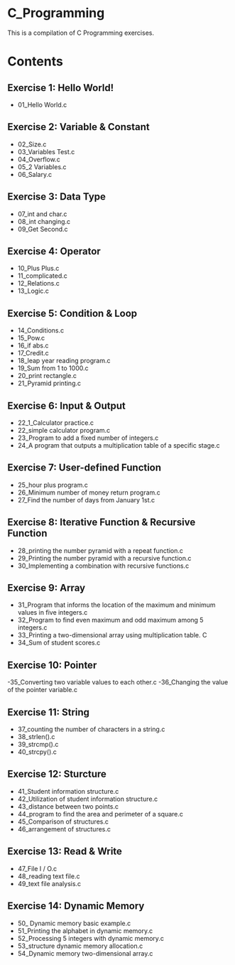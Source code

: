 # C_Programming
This is a compilation of C Programming exercises.

# Contents
## Exercise 1: Hello World!
- 01_Hello World.c

## Exercise 2: Variable & Constant
- 02_Size.c
- 03_Variables Test.c
- 04_Overflow.c
- 05_2 Variables.c
- 06_Salary.c

## Exercise 3: Data Type
- 07_int and char.c
- 08_int changing.c
- 09_Get Second.c

## Exercise 4: Operator
- 10_Plus Plus.c
- 11_complicated.c
- 12_Relations.c
- 13_Logic.c

## Exercise 5: Condition & Loop
- 14_Conditions.c
- 15_Pow.c
- 16_if abs.c
- 17_Credit.c
- 18_leap year reading program.c
- 19_Sum from 1 to 1000.c
- 20_print rectangle.c
- 21_Pyramid printing.c

## Exercise 6: Input & Output
- 22_1_Calculator practice.c
- 22_simple calculator program.c
- 23_Program to add a fixed number of integers.c
- 24_A program that outputs a multiplication table of a specific stage.c

## Exercise 7: User-defined Function
- 25_hour plus program.c
- 26_Minimum number of money return program.c
- 27_Find the number of days from January 1st.c

## Exercise 8: Iterative Function & Recursive Function
- 28_printing the number pyramid with a repeat function.c
- 29_Printing the number pyramid with a recursive function.c
- 30_Implementing a combination with recursive functions.c

## Exercise 9: Array
- 31_Program that informs the location of the maximum and minimum values in five integers.c
- 32_Program to find even maximum and odd maximum among 5 integers.c
- 33_Printing a two-dimensional array using multiplication table. C
- 34_Sum of student scores.c

## Exercise 10: Pointer
-35_Converting two variable values to each other.c
-36_Changing the value of the pointer variable.c

## Exercise 11: String
- 37_counting the number of characters in a string.c
- 38_strlen().c
- 39_strcmp().c
- 40_strcpy().c

## Exercise 12: Sturcture
- 41_Student information structure.c
- 42_Utilization of student information structure.c
- 43_distance between two points.c
- 44_program to find the area and perimeter of a square.c
- 45_Comparison of structures.c
- 46_arrangement of structures.c

## Exercise 13: Read & Write
- 47_File I / O.c
- 48_reading text file.c
- 49_text file analysis.c

## Exercise 14: Dynamic Memory
- 50_ Dynamic memory basic example.c
- 51_Printing the alphabet in dynamic memory.c
- 52_Processing 5 integers with dynamic memory.c
- 53_structure dynamic memory allocation.c
- 54_Dynamic memory two-dimensional array.c
